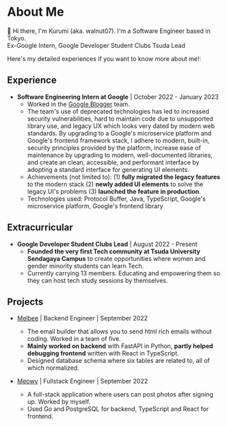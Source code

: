 # About Me

👋 Hi there, I'm Kurumi (aka. walnut07). I'm a Software Engineer based in Tokyo. \
Ex-Google Intern, Google Developer Student Clubs Tsuda Lead

Here's my detailed experiences if you want to know more about me!: 

## Experience
- **Software Engineering Intern at Google** | October 2022 - January 2023
    - Worked in the [Google Blogger](www.blogger.com) team.
    - The team's use of deprecated technologies has led to increased security vulnerabilities, hard to maintain code due to unsupported library use, and legacy UX which looks very dated by modern web standards. By upgrading to a Google's microservice platform and Google's frontend framework stack, I adhere to modern, built-in, security principles provided by the platform, increase ease of maintenance by upgrading to modern, well-documented libraries, and create an clean, accessible, and performant interface by adopting a standard interface for generating UI elements.
    - Achievements (not limited to): (1) **fully migrated the legacy features** to the modern stack (2) **newly added UI elements** to solve the legacy UI's problems (3) **launched the feature in production**.
    - Technologies used: Protocol Buffer, Java, TypeScript, Google's microservice platform, Google's frontend library

## Extracurricular
- **Google Developer Student Clubs Lead** | August 2022 - Present
    - **Founded the very first Tech community at Tsuda University Sendagaya Campus** to create opportunities where women and gender minority students can learn Tech.
    - Currently carrying 13 members. Educating and empowering them so they can host tech study sessions by themselves.

## Projects
- [Melbee](https://github.com/melBee-newsletter/melBee) | Backend Engineer | September 2022
    - The email builder that allows you to send html rich emails without coding. Worked in a team of five.
    - **Mainly worked on backend** with FastAPI in Python, **partly helped debugging frontend** written with React in TypeScript.
    - Designed database schema where six tables are related to, all of which normalized.

- [Meowy](https://github.com/walnut07/Mewy) | Fullstack Engineer | September 2022
    - A full-stack application where users can post photos after signing up. Worked by myself.
    - Used Go and PostgreSQL for backend, TypeScript and React for frontend.
